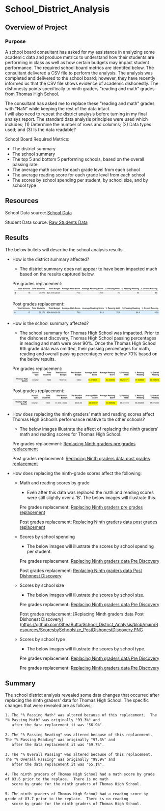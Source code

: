# School_District_Analysis

## Overview of Project

### Purpose
A school board consultant has asked for my assistance in analyzing some academic data and produce metrics to understand how their
students are performing in class as well as how certain budgets may impact student performance.  The required school board metrics 
are identifed below. The consultant delivered a CSV file to perform the analysis.  The analysis was completed and delivered to the
school board; however, they have recently informed us that the CSV file shows evidence of academic dishonestly.  The dishonesty 
points specifically to ninth graders "reading and math" grades from Thomas High School. 

The consultant has asked me to replace these "reading and math" grades with "NaN" while keeping the rest of the data intact.  
I will also need to repeat the district analysis before turning in my final analsys report.  The standard data analysis principles 
were used which includes; (1) Determine the number of rows and columns; (2) Data types used; and (3) Is the data readable?

School Board Required Metrics:

- The district summary
- The school summary
- The top 5 and bottom 5 performing schools, based on the overall passing rate
- The average math score for each grade level from each school
- The average reading score for each grade level from each school
- The scores by school spending per student, by school size, and by school type

## Resources
School Data source: [School Data](https://github.com/SheaButta/School_District_Analysis/blob/main/Resources/schools_complete.csv)

Student Data source: [Raw Students Data](https://github.com/SheaButta/School_District_Analysis/blob/main/Resources/students_complete.csv)



## Results

The below bullets will describe the school analysis results.
  
  - How is the district summary affected?
  	- The district summary does not appear to have been impacted much based on the results captured below.
	
	Pre grades replacement: ![District Summary Pre grade replacement](https://github.com/SheaButta/School_District_Analysis/blob/main/Resources/DistrictSummary_PreDishonestDiscovery.PNG)

	Post grades replacement: ![District Summary Post grades replacement](https://github.com/SheaButta/School_District_Analysis/blob/main/Resources/DistrictSummary_PostDishonestDiscovery.PNG)

  - How is the school summary affected?
	- The school summary for Thomas High School was impacted.  Prior to the dishonest discovery, Thomas High School passing percentages
	  in reading and math were over 90%.  Once the Thomas High School 9th grade data was omitted, their passing percentages for math, reading
	  and overall passing percentages were below 70% based on the below results.

	Pre grades replacement: ![School Summary Pre grades replacement](https://github.com/SheaButta/School_District_Analysis/blob/main/Resources/SchoolSummary_PreDishonestDiscovery.PNG)

	Post grades replacement: ![School Summary Post grades replacement](https://github.com/SheaButta/School_District_Analysis/blob/main/Resources/SchoolSummary_PostDishonestDiscovery.PNG)

  - How does replacing the ninth graders’ math and reading scores affect Thomas High School’s performance relative to the other schools?
	- The below images illustrate the affect of replacing the ninth graders' math and reading scores for Thomas High School.

	Pre grades replacement: [Replacing Ninth graders pre grades replacement](https://github.com/SheaButta/School_District_Analysis/blob/main/Resources/ReplacingNinthGraders_PreDishonestDiscovery.PNG)

	Post grades replacement: [Replacing Ninth graders data post grades replacement](https://github.com/SheaButta/School_District_Analysis/blob/main/Resources/ReplacingNinthGraders_PostDishonestDiscovery.PNG)

  - How does replacing the ninth-grade scores affect the following:
  
  	- Math and reading scores by grade
		- Even after this data was replaced the math and reading scores were still slightly over a 'B'.  The below images will illustrate this.
		
		Pre grades replacement: [Replacing Ninth graders pre grades replacement](https://github.com/SheaButta/School_District_Analysis/blob/main/Resources/ReplacingNinthGraders_PreDishonestDiscovery.PNG)

		Post grades replacement: [Replacing Ninth graders data post grades replacement](https://github.com/SheaButta/School_District_Analysis/blob/main/Resources/ReplacingNinthGraders_PostDishonestDiscovery.PNG)

	- Scores by school spending
		- The below images will illustrate the scores by school spending per student.

		Pre grades replacement: [Replacing Ninth graders data Pre Discovery](https://github.com/SheaButta/School_District_Analysis/blob/main/Resources/ScoresbySchoolPerStudent_PreDishonestDiscovery.PNG)

		Post grades replacement: [Replacing Ninth graders data Post Dishonest Discovery](https://github.com/SheaButta/School_District_Analysis/blob/main/Resources/ScoresbySchoolPerStudent_PostDishonestDiscovery.PNGG)


	- Scores by school size
		- The below images will illustrate the scores by school size.

		Pre grades replacement: [Replacing Ninth graders data Pre Discovery](https://github.com/SheaButta/School_District_Analysis/blob/main/Resources/ScoresbySchoolsize_PreDishonestDiscovery.PNG)

		Post grades replacement: [Replacing Ninth graders data Post Dishonest Discovery](https://github.com/SheaButta/School_District_Analysis/blob/main/Resources/ScoresbySchoolsize_PostDishonestDiscovery.PNG


	- Scores by school type
		- The below images will illustrate the scores by school type.

		Pre grades replacement: [Replacing Ninth graders data Pre Discovery](https://github.com/SheaButta/School_District_Analysis/blob/main/Resources/ScoresbySchoolType_PreDishonestDiscovery.PNG)

		Pre grades replacement: [Replacing Ninth graders data Pre Discovery](https://github.com/SheaButta/School_District_Analysis/blob/main/Resources/ScoresbySchoolType_PostDishonestDiscovery.PNG)

## Summary

The school district analysis revealed some data changes that occurred after replacing the ninth graders' data for Thomas High School.
The specific changes that were revealed are as follows;

	1. The "% Passing Math" was altered because of this replacement.  The "% Passing Math" was originally "93.3%" and 
	   after the data replacement it was "66.9%".

	2. The "% Passing Reading" was altered because of this replacement.  The "% Passing Reading" was originally "97.3%" and 
	   after the data replacement it was "69.7%".

	3. The "% Overall Passing" was altered because of this replacement.  The "% Overall Passing" was originally "99.9%" and 
	   after the data replacement it was "65.1%".

	4. The ninth graders of Thomas High School had a math score by grade of 83.6 prior to the replace.  There is no math 
	   score by grade for the ninth graders of Thomas High School.

	5. The ninth graders of Thomas High School had a reading score by grade of 83.7 prior to the replace.  There is no reading 
	   score by grade for the ninth graders of Thomas High School.

